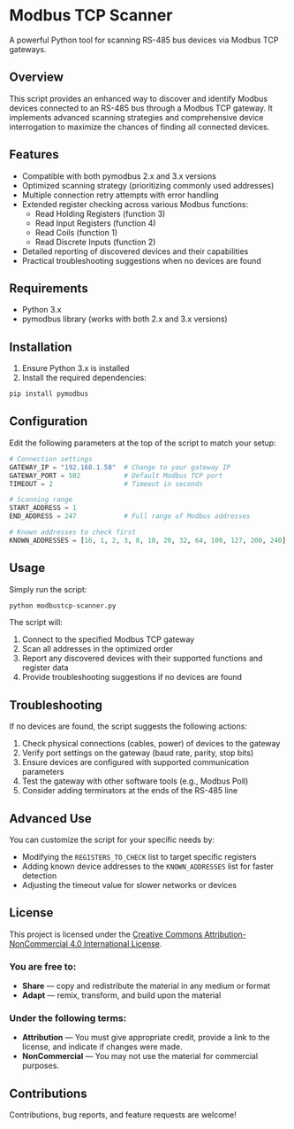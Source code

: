# Modbus TCP Scanner

A powerful Python tool for scanning RS-485 bus devices via Modbus TCP gateways.

## Overview

This script provides an enhanced way to discover and identify Modbus devices connected to an RS-485 bus through a Modbus TCP gateway. It implements advanced scanning strategies and comprehensive device interrogation to maximize the chances of finding all connected devices.

## Features

- Compatible with both pymodbus 2.x and 3.x versions
- Optimized scanning strategy (prioritizing commonly used addresses)
- Multiple connection retry attempts with error handling
- Extended register checking across various Modbus functions:
  - Read Holding Registers (function 3)
  - Read Input Registers (function 4)
  - Read Coils (function 1)
  - Read Discrete Inputs (function 2)
- Detailed reporting of discovered devices and their capabilities
- Practical troubleshooting suggestions when no devices are found

## Requirements

- Python 3.x
- pymodbus library (works with both 2.x and 3.x versions)

## Installation

1. Ensure Python 3.x is installed
2. Install the required dependencies:

```bash
pip install pymodbus
```

## Configuration

Edit the following parameters at the top of the script to match your setup:

```python
# Connection settings
GATEWAY_IP = "192.168.1.58"  # Change to your gateway IP
GATEWAY_PORT = 502           # Default Modbus TCP port
TIMEOUT = 2                  # Timeout in seconds

# Scanning range
START_ADDRESS = 1
END_ADDRESS = 247            # Full range of Modbus addresses

# Known addresses to check first
KNOWN_ADDRESSES = [16, 1, 2, 3, 8, 10, 20, 32, 64, 100, 127, 200, 240]
```

## Usage

Simply run the script:

```bash
python modbustcp-scanner.py
```

The script will:
1. Connect to the specified Modbus TCP gateway
2. Scan all addresses in the optimized order
3. Report any discovered devices with their supported functions and register data
4. Provide troubleshooting suggestions if no devices are found

## Troubleshooting

If no devices are found, the script suggests the following actions:

1. Check physical connections (cables, power) of devices to the gateway
2. Verify port settings on the gateway (baud rate, parity, stop bits)
3. Ensure devices are configured with supported communication parameters
4. Test the gateway with other software tools (e.g., Modbus Poll)
5. Consider adding terminators at the ends of the RS-485 line

## Advanced Use

You can customize the script for your specific needs by:

- Modifying the `REGISTERS_TO_CHECK` list to target specific registers
- Adding known device addresses to the `KNOWN_ADDRESSES` list for faster detection
- Adjusting the timeout value for slower networks or devices

## License

This project is licensed under the [Creative Commons Attribution-NonCommercial 4.0 International License](https://creativecommons.org/licenses/by-nc/4.0/).

### You are free to:

- **Share** — copy and redistribute the material in any medium or format
- **Adapt** — remix, transform, and build upon the material

### Under the following terms:

- **Attribution** — You must give appropriate credit, provide a link to the license, and indicate if changes were made.
- **NonCommercial** — You may not use the material for commercial purposes.

## Contributions

Contributions, bug reports, and feature requests are welcome!
